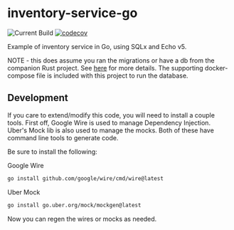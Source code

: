 # inventory-service-go
![Current Build](https://github.com/tdrozdowski/inventory-service-go/actions/workflows/go.yml/badge.svg)
[![codecov](https://codecov.io/gh/tdrozdowski/inventory-service-go/graph/badge.svg?token=JNAPPBO1OV)](https://codecov.io/gh/tdrozdowski/inventory-service-go)

Example of inventory service in Go, using SQLx and Echo v5.

NOTE - this does assume you ran the migrations or have a db from the companion Rust project.  See [here](https://github.com/tdrozdowski/inventory-service-rs?tab=readme-ov-file#getting-started) for more details.
The supporting docker-compose file is included with this project to run the database.

## Development
If you care to extend/modify this code, you will need to install a couple tools.
First off, Google Wire is used to manage Dependency Injection.  Uber's Mock lib is also used to manage the mocks.
Both of these have command line tools to generate code.

Be sure to install the following:

Google Wire
```bash
go install github.com/google/wire/cmd/wire@latest
```

Uber Mock
```bash
go install go.uber.org/mock/mockgen@latest
```

Now you can regen the wires or mocks as needed.